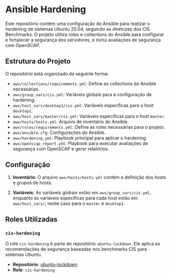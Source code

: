 # Ansible Hardening

Este repositório contém uma configuração do Ansible para realizar o hardening de sistemas Ubuntu 20.04, seguindo as diretrizes dos CIS Benchmarks. O projeto utiliza roles e collections do Ansible para configurar e fortalecer a segurança dos servidores, e inclui avaliações de segurança com OpenSCAP.

## Estrutura do Projeto

O repositório está organizado da seguinte forma:

- `awx/collections/requirements.yml`: Define as collections do Ansible necessárias.
- `awx/group_vars/cis.yml`: Variáveis globais para a configuração de hardening.
- `awx/host_vars/desktop1/cis.yml`: Variáveis específicas para o host `desktop1`.
- `awx/host_vars/master/cis.yml`: Variáveis específicas para o host `master`.
- `awx/hosts/hosts.yml`: Arquivo de inventário do Ansible.
- `awx/roles/requirements.yml`: Define as roles necessárias para o projeto.
- `awx/ansible.cfg`: Configurações do Ansible.
- `awx/hardening.yml`: Playbook principal para aplicar o hardening.
- `awx/openscap_report.yml`: Playbook para executar avaliações de segurança com OpenSCAP e gerar relatórios.

## Configuração

1. **Inventário**: O arquivo `awx/hosts/hosts.yml` contém a definição dos hosts e grupos de hosts.

2. **Variáveis**: As variáveis globais estão em `awx/group_vars/cis.yml`, enquanto as variáveis específicas para cada host estão em `awx/host_vars/`, neste caso para o `master` e `desktop1`.

## Roles Utilizadas

### `cis-hardening`

O role `cis-hardening` é parte do repositório `ubuntu-lockdown`. Ele aplica as recomendações de segurança baseadas nos benchmarks CIS para sistemas Ubuntu. 

- **Repositório**: [ubuntu-lockdown](https://github.com/ubuntu-lockdown)
- **Role**: `cis-hardening`
